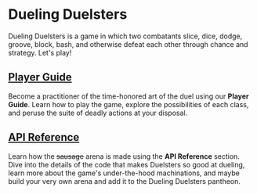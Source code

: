 # Dueling Duelsters

Dueling Duelsters is a game in which two combatants slice, dice, dodge, groove, block, bash, and otherwise defeat each other through chance and strategy. Let's play!

## [Player Guide](xref:welcome)

Become a practitioner of the time-honored art of the duel using our **Player Guide**. Learn how to play the game, explore the possibilities of each class, and peruse the suite of deadly actions at your disposal.

## [API Reference](xref:DuelingDuelsters.Classes)

Learn how the ~~sausage~~ arena is made using the **API Reference** section. Dive into the details of the code that makes Duelsters so good at dueling, learn more about the game's under-the-hood machinations, and maybe build your very own arena and add it to the Dueling Duelsters pantheon.
